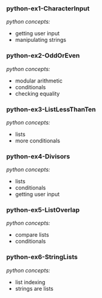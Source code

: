 ### python-ex1-CharacterInput
_python concepts:_
- getting user input
- manipulating strings

### python-ex2-OddOrEven
_python concepts:_
- modular arithmetic
- conditionals
- checking equality

### python-ex3-ListLessThanTen
_python concepts:_
- lists
- more conditionals

### python-ex4-Divisors
_python concepts:_
- lists
- conditionals
- getting user input

### python-ex5-ListOverlap
_python concepts:_
- compare lists
- conditionals

### python-ex6-StringLists
_python concepts:_
- list indexing
- strings are lists
  